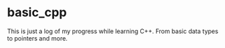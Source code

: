 # basic_cpp

<p> 
This is just a log of my progress while learning C++. From basic data types to pointers and more.
</p>
